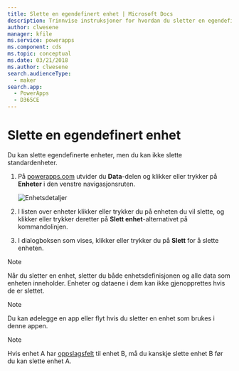 ```yaml
---
title: Slette en egendefinert enhet | Microsoft Docs
description: Trinnvise instruksjoner for hvordan du sletter en egendefinert enhet og fjerner alle data i PowerApps
author: clwesene
manager: kfile
ms.service: powerapps
ms.component: cds
ms.topic: conceptual
ms.date: 03/21/2018
ms.author: clwesene
search.audienceType:
  - maker
search.app:
  - PowerApps
  - D365CE
---
```


# <a name="delete-a-custom-entity"></a>Slette en egendefinert enhet
Du kan slette egendefinerte enheter, men du kan ikke slette standardenheter.

1. På [powerapps.com](https://web.powerapps.com/?utm_source=padocs&utm_medium=linkinadoc&utm_campaign=referralsfromdoc) utvider du **Data**-delen og klikker eller trykker på **Enheter** i den venstre navigasjonsruten.

    ![Enhetsdetaljer](./media/data-platform-cds-create-entity/entitylist.png "Enhetsliste")

2. I listen over enheter klikker eller trykker du på enheten du vil slette, og klikker eller trykker deretter på **Slett enhet**-alternativet på kommandolinjen.

3. I dialogboksen som vises, klikker eller trykker du på **Slett** for å slette enheten.

>[!NOTE]
>Når du sletter en enhet, sletter du både enhetsdefinisjonen og alle data som enheten inneholder. Enheter og dataene i dem kan ikke gjenopprettes hvis de er slettet.

>[!NOTE]
>Du kan ødelegge en app eller flyt hvis du sletter en enhet som brukes i denne appen.

>[!NOTE]
>Hvis enhet A har [oppslagsfelt](data-platform-entity-lookup.md) til enhet B, må du kanskje slette enhet B før du kan slette enhet A.

